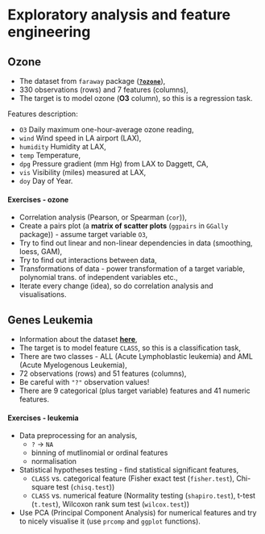 # Exploratory analysis and feature engineering

## Ozone

 - The dataset from `faraway` package ([**`?ozone`**](https://rdrr.io/cran/faraway/man/ozone.html)),
 - 330 observations (rows) and 7 features (columns),
 - The target is to model ozone (**O3** column), so this is a regression task.

Features description:

 - `O3` Daily maximum one-hour-average ozone reading,
 - `wind` Wind speed in LA airport (LAX),
 - `humidity` Humidity at LAX,
 - `temp` Temperature,
 - `dpg` Pressure gradient (mm Hg) from LAX to Daggett, CA,
 - `vis` Visibility (miles) measured at LAX,
 - `doy` Day of Year.

#### Exercises - ozone

 - Correlation analysis (Pearson, or Spearman (`cor`)),
 - Create a pairs plot (a **matrix of scatter plots** (`ggpairs` in `GGally` package)) - assume target variable `O3`,
 - Try to find out linear and non-linear dependencies in data (smoothing, loess, GAM),
 - Try to find out interactions between data,
 - Transformations of data - power transformation of a target variable, polynomial trans. of independent variables etc.,
 - Iterate every change (idea), so do correlation analysis and visualisations.
 
## Genes Leukemia

 - Information about the dataset [**here**](https://www.kdnuggets.com/data_mining_course/data/genes-leukemia-description.txt),
 - The target is to model feature `CLASS`, so this is a classification task,
 - There are two classes - ALL (Acute Lymphoblastic leukemia) and AML (Acute Myelogenous Leukemia),
 - 72 observations (rows) and 51 features (columns),
 - Be careful with `"?"` observation values!
 - There are 9 categorical (plus target variable) features and 41 numeric features.
 
#### Exercises - leukemia

 - Data preprocessing for an analysis,
    - `?` -> `NA`
    - binning of mutlinomial or ordinal features
    - normalisation
 - Statistical hypotheses testing - find statistical significant features,
    - `CLASS` vs. categorical feature (Fisher exact test (`fisher.test`), Chi-square test (`chisq.test`))
    - `CLASS` vs. numerical feature (Normality testing (`shapiro.test`), t-test (`t.test`), Wilcoxon rank sum test (`wilcox.test`))
 - Use PCA (Principal Component Analysis) for numerical features and try to nicely visualise it (use `prcomp` and `ggplot` functions).
